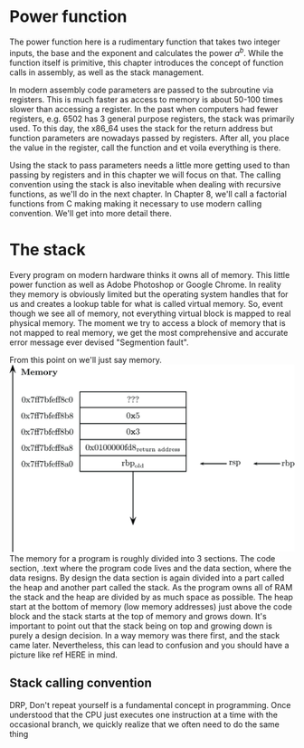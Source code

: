 # Power function
The power function here is a rudimentary function that takes two
integer inputs, the base and the exponent and calculates the power
$a^b$. While the function itself is primitive, this chapter introduces 
the concept of function calls in assembly, as well as the stack management.

In modern assembly code parameters are passed to the subroutine via registers.
This is much faster as access to memory is about 50-100 times slower than 
accessing a register. In the past when computers had fewer registers, e.g.
6502 has 3 general purpose registers, the stack was primarily used.
To this day, the x86_64 uses the stack for the return address but function
parameters are nowadays passed by registers. After all, you place the value
in the register, call the function and et voila everything is there.

Using the stack to pass parameters needs a little more getting used to than
passing by registers and in this chapter we will focus on that. The calling
convention using the stack is also inevitable when dealing with recursive
functions, as we'll do in the next chapter. 
In Chapter 8, we'll call a factorial functions from C making making it
necessary to use modern calling convention. We'll get into more detail
there. 

# The stack
Every program on modern hardware thinks it owns all of memory. This little
power function as well as Adobe Photoshop or Google Chrome. In reality
they memory is obviously limited but the operating system handles that
for us and creates a lookup table for what is called virtual memory.
So, event though we see all of memory, not everything virtual block is mapped
to real physical memory. The moment we try to access a block of memory that is
not mapped to real memory, we get the most comprehensive and accurate error
message ever devised "Segmention fault". 

From this point on we'll just say memory.
![stack](pictures/x86_64_StackPush53PushRBP.jpg)
The memory for a program is roughly divided into 3 sections. The code section,
.text where the program code lives and the data section, where
the data resigns. By design the data section is again divided into
a part called the heap and another part called the stack. As the program
owns all of RAM the stack and the heap are divided by as much space as possible.
The heap start at the bottom of memory (low memory addresses) just above the
code block and the stack starts at the top of memory and grows down. 
It's important to point out that the stack being on top and growing down is
purely a design decision. In a way memory was there first, and the stack came
later. Nevertheless, this can lead to confusion and you should have a picture
like ref HERE in mind. 

## Stack calling convention


 


DRP, Don't repeat yourself is a fundamental concept in programming.
Once understood that the CPU just executes one instruction at a time
with the occasional branch, we quickly realize that we often need
to do the same thing

